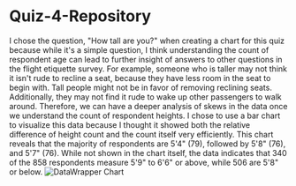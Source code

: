 # Quiz-4-Repository
  I chose the question, "How tall are you?" when creating a chart for this quiz because while it's a simple question, I think understanding the count of respondent age can lead to further insight of answers to other questions in the flight etiquette survey.
  For example, someone who is taller may not think it isn't rude to recline a seat, because they have less room in the seat to begin with. Tall people might not be in favor of removing reclining seats. Additionally, they may not find it rude to wake up other passengers to walk around. Therefore, we can have a deeper analysis of skews in the data once we understand the count of respondent heights. I chose to use a bar chart to visualize this data because I thought it showed both the relative difference of height count and the count itself very efficiently.  This chart reveals that the majority of respondents are 5'4" (79), followed by 5'8" (76), and 5'7" (76). While not shown in the chart itself, the data indicates that 340 of the 858 respondents measure 5'9" to 6'6" or above, while 506 are 5'8" or below. 
  ![DataWrapper Chart](KCVBU-height-of-flight-etiquettte-survey-respondents-(1).png)
